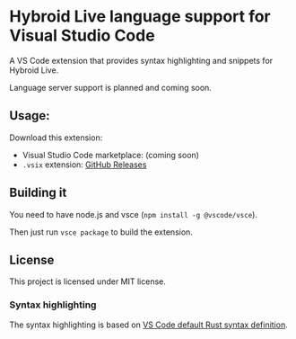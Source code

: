 # Hybroid Live language support for Visual Studio Code

A VS Code extension that provides syntax highlighting and snippets for Hybroid Live.

Language server support is planned and coming soon.

## Usage:

Download this extension:

- Visual Studio Code marketplace: (coming soon)
- `.vsix` extension: [GitHub Releases](https://github.com/pewpewlive/hybroid-vscode/releases/latest)

## Building it

You need to have node.js and vsce (`npm install -g @vscode/vsce`).

Then just run `vsce package` to build the extension.

## License

This project is licensed under MIT license.

### Syntax highlighting

The syntax highlighting is based on [VS Code default Rust syntax definition](https://github.com/microsoft/vscode/blob/main/extensions/rust/syntaxes/rust.tmLanguage.json).
